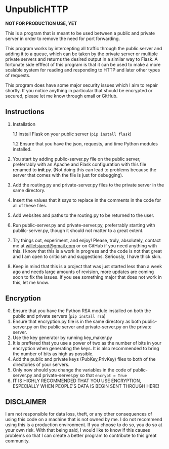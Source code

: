 # UnpublicHTTP

**NOT FOR PRODUCTION USE, YET**

This is a program that is meant to be used between a public and private server in order to remove the need for port forwarding.

This program works by intercepting all traffic through the public server and adding it to a queue, which can be taken by the private server or multiple private servers and returns the desired output in a similar way to Flask. A fortunate
side efffect of this program is that it can be used to make a more scalable system for reading and responding to HTTP and later other types of requests.

This program does have some major security issues which I aim to repair shortly. If you notice anything in particular that should be encrypted or secured, please let me know through email or GitHub.

## **Instructions**

1. Installation

    1.1 install Flask on your public server (```pip install flask```)
    
    1.2 Ensure that you have the json, requests, and time Python modules installed.

2. You start by adding public-server.py file on the public server, preferrably with an Apache and Flask configuration with this file renamed to __init__.py. (Not doing this can lead to problems because the server that comes with the file is just for debugging).

3. Add the routing.py and private-server.py files to the private server in the same directory.

4. Insert the values that it says to replace in the comments in the code for all of these files.

5. Add websites and paths to the routing.py to be returned to the user.

6. Run public-server.py and private-server.py, preferrably starting with publilc-server.py, though it should not matter to a great extent.

7. Try things out, experiment, and enjoy! Please, truly, absolutely, contact me at willetsjared@gmail.com or on GitHub if you need anything with this. I know that this is a work in progress and the code is not that great and I am open to criticism and suggestions. Seriously, I have thick skin.

8. Keep in mind that this is a project that was just started less than a week ago and needs large amounts of revision, more updates are coming soon to fix the issues. If you see something major that does not work in this, let me know.
## **Encryption**
0. Ensure that you have the Python RSA module installed on both the public and private servers (```pip install rsa```)
1. Ensure that encryption.py file is in the same directory as both public-server.py on the public server and private-server.py on the private server. 
2. Use the key generator by running key_maker.py
3. It is preffered that you use a power of two as the number of bits in your encryption when generating the keys. It is also recommended to bring the number of bits as high as possible.
4. Add the public and private keys (PubKey,PrivKey) files to both of the directories of your servers.  
5. Only now should you change the variables in the code of public-server.py and private-server.py so that ```encrypt = True```
6. IT IS HIGHLY RECOMMENDED THAT YOU USE ENCRYPTION, ESPECIALLY WHEN PEOPLE'S DATA IS BEGIN SENT THROUGH HERE!

## **DISCLAIMER**

I am not responsible for data loss, theft, or any other consequences of using this code on a machine that is not owned by me. I do not recommend using this is a production environment. If you choose to do so, you do so at your own risk. With that being said, I would like to know if this causes problems so that I can create a better program to contribute to this great community.
